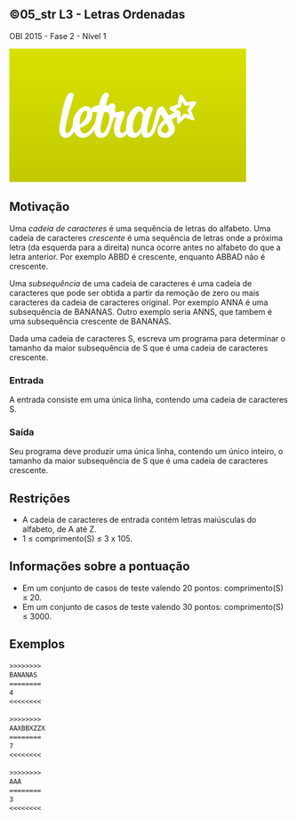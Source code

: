 ## ©05_str L3 - Letras Ordenadas
OBI 2015 - Fase 2 - Nível 1

![](__capa.jpg)

## Motivação

Uma _cadeia de caracteres_ é uma sequência de letras do alfabeto. Uma cadeia de caracteres _crescente_ é uma sequência de letras onde a próxima letra (da esquerda para a direita) nunca ocorre antes no alfabeto do que a letra anterior. Por exemplo ABBD é crescente, enquanto ABBAD não é crescente.

Uma _subsequência_ de uma cadeia de caracteres é uma cadeia de caracteres que pode ser obtida a partir da remoção de zero ou mais caracteres da cadeia de caracteres original. Por exemplo ANNA é uma subsequência de BANANAS. Outro exemplo seria ANNS, que tambem é uma subsequência crescente de BANANAS.

Dada uma cadeia de caracteres S, escreva um programa para determinar o tamanho da maior subsequência de S que é uma cadeia de caracteres crescente.

### Entrada

A entrada consiste em uma única linha, contendo uma cadeia de caracteres S.

### Saída

Seu programa deve produzir uma única linha, contendo um único inteiro, o tamanho da maior subsequência de S que é uma cadeia de caracteres crescente.

## Restrições

*   A cadeia de caracteres de entrada contém letras maiúsculas do alfabeto, de A até Z.
*   1 ≤ comprimento(S) ≤ 3 x 105.

## Informações sobre a pontuação

*   Em um conjunto de casos de teste valendo 20 pontos: comprimento(S) ≤ 20.
*   Em um conjunto de casos de teste valendo 30 pontos: comprimento(S) ≤ 3000.

## Exemplos

```
>>>>>>>>
BANANAS
========
4
<<<<<<<<

>>>>>>>>
AAXBBXZZX
========
7
<<<<<<<<

>>>>>>>>
AAA
========
3
<<<<<<<<
```

